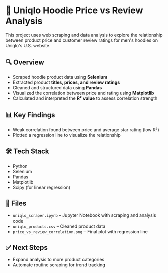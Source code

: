  # 🧼 Uniqlo Hoodie Price vs Review Analysis

This project uses web scraping and data analysis to explore the relationship between product price and customer review ratings for men's hoodies on Uniqlo's U.S. website.

## 🔍 Overview

- Scraped hoodie product data using **Selenium**
- Extracted product **titles, prices, and review ratings**
- Cleaned and structured data using **Pandas**
- Visualized the correlation between price and rating using **Matplotlib**
- Calculated and interpreted the **R² value** to assess correlation strength

## 📊 Key Findings

- Weak correlation found between price and average star rating (low R²)
- Plotted a regression line to visualize the relationship

## 🛠 Tech Stack

- Python  
- Selenium  
- Pandas  
- Matplotlib  
- Scipy (for linear regression)

## 📁 Files

- `uniqlo_scraper.ipynb` – Jupyter Notebook with scraping and analysis code
- `uniqlo_products.csv` – Cleaned product data
- `price_vs_review_correlation.png` – Final plot with regression line

## ✅ Next Steps

- Expand analysis to more product categories
- Automate routine scraping for trend tracking
